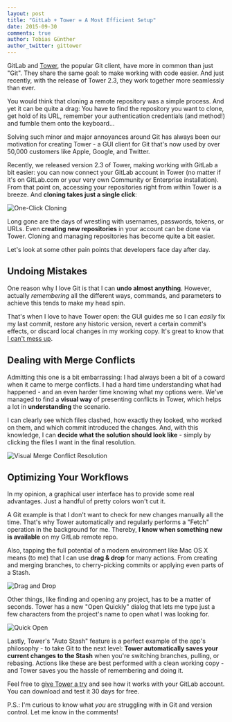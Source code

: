 ```yaml
---
layout: post
title: "GitLab + Tower = A Most Efficient Setup"
date: 2015-09-30
comments: true
author: Tobias Günther
author_twitter: gittower
---
```


GitLab and [Tower](http://www.git-tower.com), the popular Git client, have more in common than just "Git". They share the same goal: to make working with code easier. And just recently, with the release of Tower 2.3, they work together more seamlessly than ever.  

You would think that cloning a remote repository was a simple process. And yet it can be quite a drag: You have to find the repository you want to clone, get hold of its URL, remember your authentication credentials (and method!) and fumble them onto the keyboard...  

Solving such minor and major annoyances around Git has always been our motivation for creating Tower - a GUI client for Git that's now used by over 50,000 customers like Apple, Google, and Twitter.  

Recently, we released version 2.3 of Tower, making working with GitLab a bit easier: you can now connect your GitLab account in Tower (no matter if it's on GitLab.com or your very own Community or Enterprise installation). From that point on, accessing your repositories right from within Tower is a breeze. And __cloning takes just a single click__:  

![One-Click Cloning](/images/tower_2_3/clone-repositories.jpg)  

Long gone are the days of wrestling with usernames, passwords, tokens, or URLs. Even __creating new repositories__ in your account can be done via Tower. Cloning and managing repositories has become quite a bit easier.  

Let's look at some other pain points that developers face day after day.  

<!--more-->

## Undoing Mistakes

One reason why I love Git is that I can __undo almost anything__. However, actually _remembering_ all the different ways, commands, and parameters to achieve this tends to make my head spin.  

That's when I love to have Tower open: the GUI guides me so I can _easily_ fix my last commit, restore any historic version, revert a certain commit's effects, or discard local changes in my working copy. It's great to know that [I can't mess up](http://www.git-tower.com/learn/git/ebook/mac/advanced-topics/undoing-things).  


## Dealing with Merge Conflicts

Admitting this one is a bit embarrassing: I had always been a bit of a coward when it came to merge conflicts. I had a hard time understanding what had happened - and an even harder time knowing what my options were. We've managed to find a __visual way__ of presenting conflicts in Tower, which helps a lot in __understanding__ the scenario.  

I can clearly see which files clashed, how exactly they looked, who worked on them, and which commit introduced the changes. And, with this knowledge, I can __decide what the solution should look like__ - simply by clicking the files I want in the final resolution.  

![Visual Merge Conflict Resolution](/images/tower_2_3/visual-merge-conflict-wizard.gif)  


## Optimizing Your Workflows

In my opinion, a graphical user interface has to provide some real advantages. Just a handful of pretty colors won't cut it.  

A Git example is that I don't want to check for new changes manually all the time. That's why Tower automatically and regularly performs a "Fetch" operation in the background for me. Thereby, __I know when something new is available__ on my GitLab remote repo.  

Also, tapping the full potential of a modern environment like Mac OS X means (to me) that I can use __drag & drop__ for many actions. From creating and merging branches, to cherry-picking commits or applying even parts of a Stash.  

![Drag and Drop](/images/tower_2_3/drag-drop.gif)  

Other things, like finding and opening any project, has to be a matter of seconds. Tower has a new "Open Quickly" dialog that lets me type just a few characters from the project's name to open what I was looking for.  

![Quick Open](/images/tower_2_3/open-quickly.gif)  

Lastly, Tower's "Auto Stash" feature is a perfect example of the app's philosophy - to take Git to the next level: __Tower automatically saves your current changes to the Stash__ when you're switching branches, pulling, or rebasing. Actions like these are best performed with a clean working copy - and Tower saves you the hassle of remembering and doing it.  

Feel free to [give Tower a try](http://www.git-tower.com) and see how it works with your GitLab account. You can download and test it 30 days for free.  

P.S.: I'm curious to know what _you_ are struggling with in Git and version control. Let me know in the comments!  
